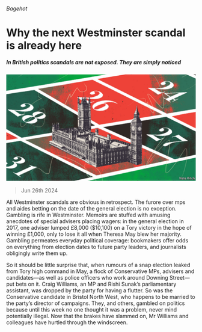 ###### Bagehot

# Why the next Westminster scandal is already here 

##### In British politics scandals are not exposed. They are simply noticed 

![image](images/20240629_BRD000.jpg) 

> Jun 26th 2024 

All Westminster scandals are obvious in retrospect. The furore over mps and aides betting on the date of the general election is no exception. Gambling is rife in Westminster. Memoirs are stuffed with amusing anecdotes of special advisers placing wagers: in the general election in 2017, one adviser lumped £8,000 ($10,100) on a Tory victory in the hope of winning £1,000, only to lose it all when Theresa May blew her majority. Gambling permeates everyday political coverage: bookmakers offer odds on everything from election dates to future party leaders, and journalists obligingly write them up. 

So it should be little surprise that, when rumours of a snap election leaked from Tory high command in May, a flock of Conservative MPs, advisers and candidates—as well as police officers who work around Downing Street—put bets on it. Craig Williams, an MP and Rishi Sunak’s parliamentary assistant, was dropped by the party for having a flutter. So was the Conservative candidate in Bristol North West, who happens to be married to the party’s director of campaigns. They, and others, gambled on politics because until this week no one thought it was a problem, never mind potentially illegal. Now that the brakes have slammed on, Mr Williams and colleagues have hurtled through the windscreen. 

